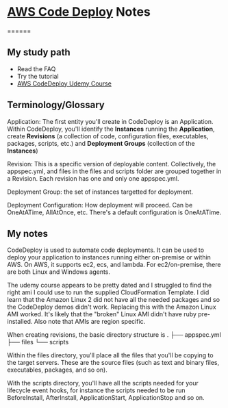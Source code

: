 # [AWS Code Deploy](https://docs.aws.amazon.com/codedeploy/index.html) Notes

======

## My study path

* Read the FAQ
* Try the tutorial
* [AWS CodeDeploy Udemy Course](https://www.udemy.com/aws-codedeploy/)

## Terminology/Glossary

Application: The first entity you'll create in CodeDeploy is an Application.  Within CodeDeploy, you'll identify the **Instances** running the **Application**, create **Revisions** (a collection of code, configuration files, executables, packages, scripts, etc.) and **Deployment Groups** (collection of the **Instances**)

Revision: This is a specific version of deployable content.  Collectively, the appspec.yml, and files in the files and scripts folder are grouped together in a Revision.  Each revision has one and only one appspec.yml.  

Deployment Group: the set of instances targetted for deployment.

Deployment Configuration: How deployment will proceed.  Can be OneAtATime, AllAtOnce, etc.  There's a default configuration is OneAtATime.

## My notes

CodeDeploy is used to automate code deployments.  It can be used to deploy your application to instances running either on-premise or within AWS.  On AWS, it supports ec2, ecs, and lambda.  For ec2/on-premise, there are both Linux and Windows agents.

The udemy course appears to be pretty dated and I struggled to find the right ami I could use to run the supplied CloudFormation Template.  I did learn that the Amazon Linux 2 did not have all the needed packages and so the CodeDeploy demos didn't work.  Replacing this with the Amazon Linux AMI worked.  It's likely that the "broken" Linux AMI didn't have ruby pre-installed.  Also note that AMIs are region specific.

When creating revisions, the basic directory structure is
.
├── appspec.yml
├── files
└── scripts

Within the files directory, you'll place all the files that you'll be copying to the target servers.  These are the source files (such as text and binary files, executables, packages, and so on).  

With the scripts directory, you'll have all the scripts needed for your lifecycle event hooks, for instance the scripts needed to be run BeforeInstall, AfterInstall, ApplicationStart, ApplicationStop and so on.  
